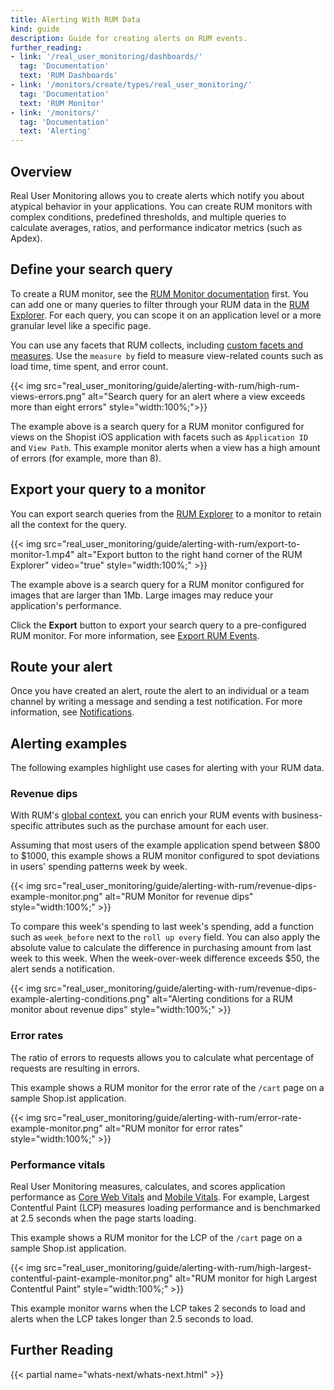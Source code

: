 ```yaml
---
title: Alerting With RUM Data
kind: guide
description: Guide for creating alerts on RUM events.
further_reading:
- link: '/real_user_monitoring/dashboards/'
  tag: 'Documentation'
  text: 'RUM Dashboards'
- link: '/monitors/create/types/real_user_monitoring/'
  tag: 'Documentation'
  text: 'RUM Monitor'
- link: '/monitors/'
  tag: 'Documentation'
  text: 'Alerting'
---
```


## Overview

Real User Monitoring allows you to create alerts which notify you about atypical behavior in your applications. You can create RUM monitors with complex conditions, predefined thresholds, and multiple queries to calculate averages, ratios, and performance indicator metrics (such as Apdex).

## Define your search query

To create a RUM monitor, see the [RUM Monitor documentation][1] first. You can add one or many queries to filter through your RUM data in the [RUM Explorer][2]. For each query, you can scope it on an application level or a more granular level like a specific page.

You can use any facets that RUM collects, including [custom facets and measures][3]. Use the `measure by` field to measure view-related counts such as load time, time spent, and error count.

{{< img src="real_user_monitoring/guide/alerting-with-rum/high-rum-views-errors.png" alt="Search query for an alert where a view exceeds more than eight errors" style="width:100%;">}}

The example above is a search query for a RUM monitor configured for views on the Shopist iOS application with facets such as `Application ID` and `View Path`. This example monitor alerts when a view has a high amount of errors (for example, more than 8).

## Export your query to a monitor

You can export search queries from the [RUM Explorer][2] to a monitor to retain all the context for the query.

{{< img src="real_user_monitoring/guide/alerting-with-rum/export-to-monitor-1.mp4" alt="Export button to the right hand corner of the RUM Explorer" video="true" style="width:100%;" >}}

The example above is a search query for a RUM monitor configured for images that are larger than 1Mb. Large images may reduce your application's performance. 

Click the **Export** button to export your search query to a pre-configured RUM monitor. For more information, see [Export RUM Events][4].

## Route your alert

Once you have created an alert, route the alert to an individual or a team channel by writing a message and sending a test notification. For more information, see [Notifications][5].

## Alerting examples

The following examples highlight use cases for alerting with your RUM data.

### Revenue dips

With RUM's [global context][6], you can enrich your RUM events with business-specific attributes such as the purchase amount for each user.

Assuming that most users of the example application spend between $800 to $1000, this example shows a RUM monitor configured to spot deviations in users' spending patterns week by week. 

{{< img src="real_user_monitoring/guide/alerting-with-rum/revenue-dips-example-monitor.png" alt="RUM Monitor for revenue dips" style="width:100%;" >}}

To compare this week's spending to last week's spending, add a function such as `week_before` next to the `roll up every` field. You can also apply the absolute value to calculate the difference in purchasing amount from last week to this week. When the week-over-week difference exceeds $50, the alert sends a notification.

{{< img src="real_user_monitoring/guide/alerting-with-rum/revenue-dips-example-alerting-conditions.png" alt="Alerting conditions for a RUM monitor about revenue dips" style="width:100%;" >}}

### Error rates

The ratio of errors to requests allows you to calculate what percentage of requests are resulting in errors.

This example shows a RUM monitor for the error rate of the `/cart` page on a sample Shop.ist application.

{{< img src="real_user_monitoring/guide/alerting-with-rum/error-rate-example-monitor.png" alt="RUM monitor for error rates" style="width:100%;" >}}

### Performance vitals

Real User Monitoring measures, calculates, and scores application performance as [Core Web Vitals][7] and [Mobile Vitals][8]. For example, Largest Contentful Paint (LCP) measures loading performance and is benchmarked at 2.5 seconds when the page starts loading.

This example shows a RUM monitor for the LCP of the `/cart` page on a sample Shop.ist application.
 
{{< img src="real_user_monitoring/guide/alerting-with-rum/high-largest-contentful-paint-example-monitor.png" alt="RUM monitor for high Largest Contentful Paint" style="width:100%;" >}}

This example monitor warns when the LCP takes 2 seconds to load and alerts when the LCP takes longer than 2.5 seconds to load.

## Further Reading

{{< partial name="whats-next/whats-next.html" >}}

[1]: /monitors/types/real_user_monitoring/#create-a-rum-monitor
[2]: https://app.datadoghq.com/rum/explorer
[3]: /real_user_monitoring/guide/send-rum-custom-actions/#create-facets-and-measures-on-your-new-attributes
[4]: /real_user_monitoring/explorer/export/
[5]: /monitors/notify/
[6]: /real_user_monitoring/browser/modifying_data_and_context/?tab=npm#global-context
[7]: /real_user_monitoring/browser/monitoring_page_performance/#performance-metrics-for-views
[8]: /real_user_monitoring/android/mobile_vitals/
